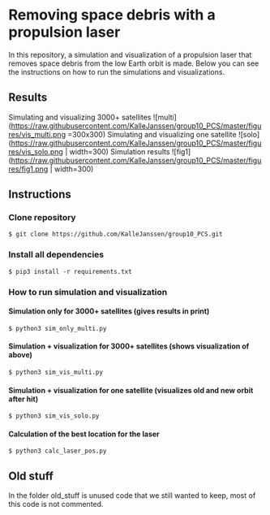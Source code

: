 # Removing space debris with a propulsion laser

In this repository, a simulation and visualization of a propulsion laser that removes space debris from the low Earth orbit is made. Below you can see the instructions on how to run the simulations and visualizations. 

## Results

Simulating and visualizing 3000+ satellites
![multi](https://raw.githubusercontent.com/KalleJanssen/group10_PCS/master/figures/vis_multi.png =300x300)
Simulating and visualizing one satellite
![solo](https://raw.githubusercontent.com/KalleJanssen/group10_PCS/master/figures/vis_solo.png | width=300)
Simulation results
![fig1](https://raw.githubusercontent.com/KalleJanssen/group10_PCS/master/figures/fig1.png | width=300)

## Instructions

### Clone repository
`$ git clone https://github.com/KalleJanssen/group10_PCS.git`

### Install all dependencies
`$ pip3 install -r requirements.txt`

### How to run simulation and visualization

#### Simulation only for 3000+ satellites (gives results in print)
`$ python3 sim_only_multi.py`

#### Simulation + visualization for 3000+ satellites (shows visualization of above)
`$ python3 sim_vis_multi.py`

#### Simulation + visualization for one satellite (visualizes old and new orbit after hit)
`$ python3 sim_vis_solo.py`

#### Calculation of the best location for the laser
`$ python3 calc_laser_pos.py`


## Old stuff
In the folder old_stuff is unused code that we still wanted to keep, most of this code is not commented.
